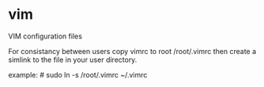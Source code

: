 # vim
VIM configuration files

For consistancy between users copy vimrc to root /root/.vimrc
then create a simlink to the file in your user directory.

example: # sudo ln -s /root/.vimrc ~/.vimrc
